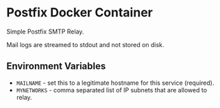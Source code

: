 # Postfix Docker Container

Simple Postfix SMTP Relay. 

Mail logs are streamed to stdout and not stored on disk.

## Environment Variables

- `MAILNAME` - set this to a legitimate hostname for this service (required).
- `MYNETWORKS` - comma separated list of IP subnets that are allowed to relay.

